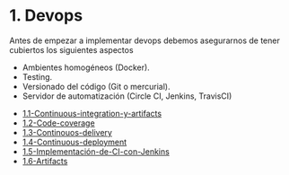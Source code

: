 # 1. Devops

Antes de empezar a implementar devops debemos asegurarnos de tener
cubiertos los siguientes aspectos

-   Ambientes homogéneos (Docker).
-   Testing.
-   Versionado del código (Git o mercurial).
-   Servidor de automatización (Circle CI, Jenkins, TravisCI)


[comment]:STARTING_GENERATED_TOC

* [1.1-Continuous-integration-y-artifacts](<./content/1.1-Continuous-integration-y-artifacts.md>)
* [1.2-Code-coverage](<./content/1.2-Code-coverage.md>)
* [1.3-Continouos-delivery](<./content/1.3-Continouos-delivery.md>)
* [1.4-Continuous-deployment](<./content/1.4-Continuous-deployment.md>)
* [1.5-Implementación-de-CI-con-Jenkins](<./content/1.5-Implementación-de-CI-con-Jenkins.md>)
* [1.6-Artifacts](<./content/1.6-Artifacts.md>)

[comment]:ENDING_GENERATED_TOC
